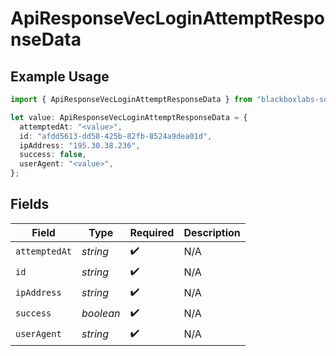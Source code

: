 # ApiResponseVecLoginAttemptResponseData

## Example Usage

```typescript
import { ApiResponseVecLoginAttemptResponseData } from "blackboxlabs-sdk/models";

let value: ApiResponseVecLoginAttemptResponseData = {
  attemptedAt: "<value>",
  id: "afdd5613-dd58-425b-82fb-8524a9dea01d",
  ipAddress: "195.30.38.236",
  success: false,
  userAgent: "<value>",
};
```

## Fields

| Field              | Type               | Required           | Description        |
| ------------------ | ------------------ | ------------------ | ------------------ |
| `attemptedAt`      | *string*           | :heavy_check_mark: | N/A                |
| `id`               | *string*           | :heavy_check_mark: | N/A                |
| `ipAddress`        | *string*           | :heavy_check_mark: | N/A                |
| `success`          | *boolean*          | :heavy_check_mark: | N/A                |
| `userAgent`        | *string*           | :heavy_check_mark: | N/A                |